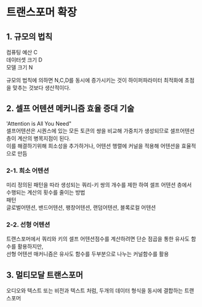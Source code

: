 # 트랜스포머 확장
## 1. 규모의 법칙
컴퓨팅 예산 C <br>
데이터셋 크기 D <br>
모델 크기 N <br>

규모의 법칙에 의하면 N,C,D를 동시에 증가시키는 것이 하이퍼파라미터 최적화에 초점을 맞추는 것보다 생산적이다.

## 2. 셀프 어텐션 메커니즘 효율 증대 기술

'Attention is All You Need" <br>
셀프어텐션은 시퀀스에 있는 모든 토큰의 쌍을 비교해 가중치가 생성되므로 셀프어텐션 층이 계산의 병목지점이 된다. <br>
이를 해결하기위해 희소성을 추가하거나, 어텐션 행렬에 커널을 적용해 어텐션을 효율적으로 만듬 <br>

### 2-1. 희소 어텐션 
미리 정의된 패턴을 따라 생성되는 쿼리-키 쌍의 개수를 제한 하여 셀프 어텐션 층에서 수행되는 계산의 횟수를 줄이는 방법 <br>
패턴 <br>
글로벌어텐션, 밴드어텐션, 팽창어텐션, 랜덤어텐션, 블록로컬 어텐션
### 2-2. 선형 어텐션
트랜스포머에서 쿼리와 키의 셀프 어텐션점수를 계산하려면 단순 점곱을 통한 유사도 함수를 활용하지만, <br>
선형 어텐션 매커니즘은 유사도 함수를 두부분으로 나누는 커널함수를 활용
## 3. 멀티모달 트랜스포머
오디오와 텍스트 또는 비전과 텍스트 처럼, 두개의 데이터 형식을 동시에 결합하는 트랜스포머
